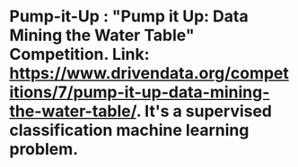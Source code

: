# Pump-it-Up : "Pump it Up: Data Mining the Water Table" Competition. Link: https://www.drivendata.org/competitions/7/pump-it-up-data-mining-the-water-table/. It's a supervised classification machine learning problem.
